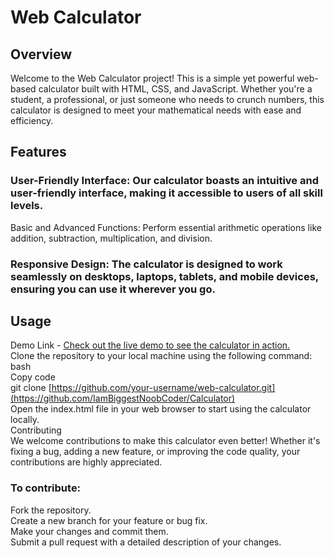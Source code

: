 # Web Calculator

## Overview
Welcome to the Web Calculator project! This is a simple yet powerful web-based calculator built with HTML, CSS, and JavaScript. Whether you're a student, a professional, or just someone who needs to crunch numbers, this calculator is designed to meet your mathematical needs with ease and efficiency.

## Features
### User-Friendly Interface: Our calculator boasts an intuitive and user-friendly interface, making it accessible to users of all skill levels. <br>
Basic and Advanced Functions: Perform essential arithmetic operations like addition, subtraction, multiplication, and division. <br>
### Responsive Design: The calculator is designed to work seamlessly on desktops, laptops, tablets, and mobile devices, ensuring you can use it wherever you go. <br>

## Usage <br>
Demo Link - [Check out the live demo to see the calculator in action.](https://iambiggestnoobcoder.github.io/Calculator/) <br>
Clone the repository to your local machine using the following command: <br>
bash <br>
Copy code <br>
git clone [https://github.com/your-username/web-calculator.git](https://github.com/IamBiggestNoobCoder/Calculator) <br>
Open the index.html file in your web browser to start using the calculator locally. <br>
Contributing <br>
We welcome contributions to make this calculator even better! Whether it's fixing a bug, adding a new feature, or improving the code quality, your contributions are highly appreciated. <br>

### To contribute: <br>
Fork the repository. <br>
Create a new branch for your feature or bug fix. <br>
Make your changes and commit them. <br>
Submit a pull request with a detailed description of your changes. <br>
